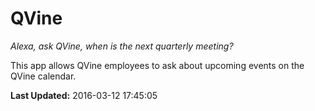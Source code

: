 # QVine
*Alexa, ask QVine, when is the next quarterly meeting?*

This app allows QVine employees to ask about upcoming events on the QVine calendar.

**Last Updated:** 2016-03-12 17:45:05